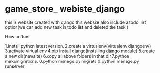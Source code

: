 # game_store_ webiste_django

 this is website created with django
this website also include a todo_list option(we can add  new task in todo list and deleted the task )

How to Run: 

1.install python latest version.
 2.create a virtualenv(virtualenv djangoenv) 
 3.activate virtual env 
 4.pip install django(installing django module) 
 5.create a new dir(newsite) 
 6.copy all above folders in that dir 
 7.python makemigrations. 
 8.python manage.py migrate 
 9.python manage.py runserver